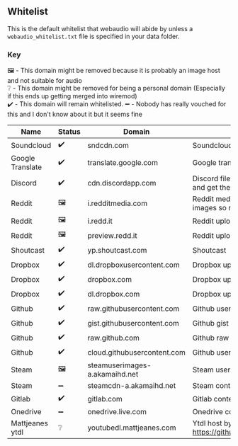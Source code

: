 ## Whitelist
This is the default whitelist that webaudio will abide by unless a ``webaudio_whitelist.txt`` file is specified in your data folder.

### Key
🖼️ - This domain might be removed because it is probably an image host and not suitable for audio  
❔ - This domain might be removed for being a personal domain (Especially if this ends up getting merged into wiremod)  
✔️ - This domain will remain whitelisted.
➖ - Nobody has really vouched for this and I don't know about it but it seems fine

| Name | Status | Domain | Description | Example URL |
| --- | --- | --- | --- | --- |
| Soundcloud | ✔️ | sndcdn.com | Soundcloud api | 🚧 |
| Google Translate | ✔️ | translate.google.com | Google translate api, can be used for tts | 🚧 |
| Discord | ✔️ | cdn.discordapp.com | Discord file uploads, you can post an mp3 and get the link to use it. | https://cdn.discordapp.com/attachments/732861600708690010/866579835706015765/Sound_Chimera.mp3 | 🚧 |
| Reddit | 🖼️ | i.redditmedia.com  | Reddit media uploads. Think this is for images so might be removed. | 🚧 |
| Reddit | 🖼️ | i.redd.it  | Reddit uploads | 🚧 |
| Reddit | 🖼️ | preview.redd.it | Reddit uploads. | 🚧 |
| Shoutcast | ✔️ | yp.shoutcast.com | Shoutcast | 🚧 |
| Dropbox | ✔️ | dl.dropboxusercontent.com | Dropbox uploads | 🚧 |
| Dropbox | ✔️ | dropbox.com | Dropbox uploads | 🚧 |
| Dropbox | ✔️ | dl.dropbox.com | Dropbox uploads | 🚧 |
| Github | ✔️ | raw.githubusercontent.com | Github user raw files | 🚧 |
| Github | ✔️ | gist.githubusercontent.com | Github gist hosting | 🚧 |
| Github | ✔️ | raw.github.com | Github raw files | 🚧 |
| Github | ✔️ | cloud.githubusercontent.com | Github user content? | 🚧 |
| Steam | 🖼️ | steamuserimages-a.akamaihd.net | Steam user images | 🚧 |
| Steam | ➖ | steamcdn-a.akamaihd.net | Steam content? | 🚧 |
| Gitlab | ✔️ | gitlab.com | Gitlab content | 🚧 |
| Onedrive | ➖ | onedrive.live.com | Onedrive content | 🚧 |
| Mattjeanes ytdl | ❔ | youtubedl.mattjeanes.com | Ytdl host by mattjeanes https://github.com/MattJeanes/YouTubeDL | 🚧 |
